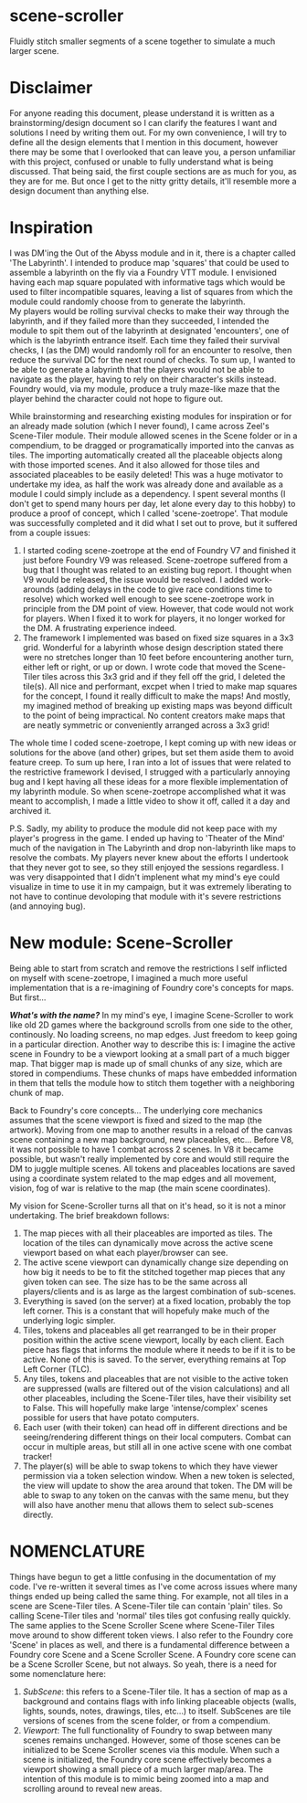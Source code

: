 # scene-scroller
Fluidly stitch smaller segments of a scene together to simulate a much larger scene.

# Disclaimer
For anyone reading this document, please understand it is written as a brainstorming/design document so I can clarify the features I want and solutions I need by writing them out.  For my own convenience, I will try to define all the design elements that I mention in this document, however there may be some that I overlooked that can leave you, a person unfamiliar with this project, confused or unable to fully understand what is being discussed.  That being said, the first couple sections are as much for you, as they are for me.  But once I get to the nitty gritty details, it'll resemble more a design document than anything else.

# Inspiration
I was DM'ing the Out of the Abyss module and in it, there is a chapter called 'The Labyrinth'.  I intended to produce map 'squares' that could be used to assemble a labyrinth on the fly via a Foundry VTT module.  I envisioned having each map square populated with informative tags which would be used to filter incompatible squares, leaving a list of squares from which the module could randomly choose from to generate the labyrinth.  
My players would be rolling survival checks to make their way through the labyrinth, and if they failed more than they succeeded, I intended the module to spit them out of the labyrinth at designated 'encounters', one of which is the labyrinth entrance itself.  Each time they failed their survival checks, I (as the DM) would randomly roll for an encounter to resolve, then reduce the survival DC for the next round of checks.
To sum up, I wanted to be able to generate a labyrinth that the players would not be able to navigate as the player, having to rely on their character's skills instead. Foundry would, via my module, produce a truly maze-like maze that the player behind the character could not hope to figure out. 

While brainstorming and researching existing modules for inspiration or for an already made solution (which I never found), I came across Zeel's Scene-Tiler module.  Their module allowed scenes in the Scene folder or in a compendium, to be dragged or programatically imported into the canvas as tiles.  The importing automatically created all the placeable objects along with those imported scenes. And it also allowed for those tiles and associated placeables to be easily deleted!
This was a huge motivator to undertake my idea, as half the work was already done and available as a module I could simply include as a dependency.  I spent several months (I don't get to spend many hours per day, let alone every day to this hobby) to produce a proof of concept, which I called 'scene-zoetrope'.  That module was successfully completed and it did what I set out to prove, but it suffered from a couple issues:
1) I started coding scene-zoetrope at the end of Foundry V7 and finished it just before Foundry V9 was released.  Scene-zoetrope suffered from a bug that I thought was related to an existing bug report.  I thought when V9 would be released, the issue would be resolved.  I added work-arounds (adding delays in the code to give race conditions time to resolve) which worked well enough to see scene-zoetrope work in principle from the DM point of view.  However, that code would not work for players.  When I fixed it to work for players, it no longer worked for the DM.  A frustrating experience indeed. 
2) The framework I implemented was based on fixed size squares in a 3x3 grid.  Wonderful for a labyrinth whose design description stated there were no stretches longer than 10 feet before encountering another turn, either left or right, or up or down.  I wrote code that moved the Scene-Tiler tiles across this 3x3 grid and if they fell off the grid, I deleted the tile(s).  All nice and performant, excpet when I tried to make map squares for the concept, I found it really difficult to make the maps!  And mostly, my imagined method of breaking up existing maps was beyond difficult to the point of being impractical.  No content creators make maps that are neatly symmetric or conveniently arranged across a 3x3 grid!

The whole time I coded scene-zoetrope, I kept coming up with new ideas or solutions for the above (and other) gripes, but set them aside them to avoid feature creep.  To sum up here, I ran into a lot of issues that were related to the restrictive framework I devised, I strugged with a particularly annoying bug and I kept having all these ideas for a more flexible implementation of my labyrinth module.  So when scene-zoetrope accomplished what it was meant to accomplish, I made a little video to show it off, called it a day and archived it.

P.S.  Sadly, my ability to produce the module did not keep pace with my player's progress in the game.  I ended up having to 'Theater of the Mind' much of the navigation in The Labyrinth and drop non-labyrinth like maps to resolve the combats.  My players never knew about the efforts I undertook that they never got to see, so they still enjoyed the sessions regardless.  I was very disappointed that I didn't implenent what my mind's eye could visualize in time to use it in my campaign, but it was extremely liberating to not have to continue devoloping that module with it's severe restrictions (and annoying bug).

# New module: Scene-Scroller
Being able to start from scratch and remove the restrictions I self inflicted on myself with scene-zoetrope, I imagined a much more useful implementation that is a re-imagining of Foundry core's concepts for maps.  But first...

**_What's with the name?_**  In my mind's eye, I imagine Scene-Scroller to work like old 2D games where the background scrolls from one side to the other, continously.  No loading screens, no map edges.  Just freedom to keep going in a particular direction.
Another way to describe this is: I imagine the active scene in Foundry to be a viewport looking at a small part of a much bigger map.  That bigger map is made up of small chunks of any size, which are stored in compendiums.  These chunks of maps have embedded information in them that tells the module how to stitch them together with a neighboring chunk of map. 

Back to Foundry's core concepts...  The underlying core mechanics assumes that the scene viewport is fixed and sized to the map (the artwork).  Moving from one map to another results in a reload of the canvas scene containing a new map background, new placeables, etc...  Before V8, it was not possible to have 1 combat across 2 scenes.  In V8 it became possible, but wasn't really implemented by core and would still require the DM to juggle multiple scenes.  All tokens and placeables locations are saved using a coordinate system related to the map edges and all movement, vision, fog of war is relative to the map (the main scene coordinates).

My vision for Scene-Scroller turns all that on it's head, so it is not a minor undertaking.  The brief breakdown follows:
1) The map pieces with all their placeables are imported as tiles.  The location of the tiles can dynamically move across the active scene viewport based on what each player/browser can see.
2) The active scene viewport can dynamically change size depending on how big it needs to be to fit the stitched together map pieces that any given token can see.  The size has to be the same across all players/clients and is as large as the largest combination of sub-scenes.
3) Everything is saved (on the server) at a fixed location, probably the top left corner.  This is a constant that will hopefuly make much of the underlying logic simpler.
4) Tiles, tokens and placeables all get rearranged to be in their proper position within the active scene viewport, locally by each client.  Each piece has flags that informs the module where it needs to be if it is to be active.  None of this is saved.  To the server, everything remains at Top Left Corner (TLC).
5) Any tiles, tokens and placeables that are not visible to the active token are suppressed (walls are filtered out of the vision calculations) and all other placeables, including the Scene-Tiler tiles, have their visibility set to False.  This will hopefully make large 'intense/complex' scenes possible for users that have potato computers.
6) Each user (with their token) can head off in different directions and be seeing/rendering different things on their local computers.  Combat can occur in multiple areas, but still all in one active scene with one combat tracker!
7) The player(s) will be able to swap tokens to which they have viewer permission via a token selection window.  When a new token is selected, the view will update to show the area around that token.  The DM will be able to swap to any token on the canvas with the same menu, but they will also have another menu that allows them to select sub-scenes directly.

# NOMENCLATURE
Things have begun to get a little confusing in the documentation of my code.  I've re-written it several times as I've come across issues where many things ended up being called the same thing.  For example, not all tiles in a scene are Scene-Tiler tiles.  A Scene-Tiler tile can contain 'plain' tiles.  So calling Scene-Tiler tiles and 'normal' tiles tiles got confusing really quickly.  The same applies to the Scene Scroller Scene where Scene-Tiler Tiles move around to show different token views.  I also refer to the Foundry core 'Scene' in places as well, and there is a fundamental difference between a Foundry core Scene and a Scene Scroller Scene.  A Foundry core scene can be a Scene Scroller Scene, but not always.  So yeah, there is a need for some nomenclature here:

1) _SubScene_: this refers to a Scene-Tiler tile.  It has a section of map as a background and contains flags with info linking placeable objects (walls, lights, sounds, notes, drawings, tiles, etc...) to itself.  SubScenes are tile versions of scenes from the scene folder, or from a compendium.
2) _Viewport_: The full functionality of Foundry to swap between many scenes remains unchanged.  However, some of those scenes can be initialized to be Scene Scroller scenes via this module.  When such a scene is initialized, the Foundry core scene effectively becomes a viewport showing a small piece of a much larger map/area.  The intention of this module is to mimic being zoomed into a map and scrolling around to reveal new areas.
